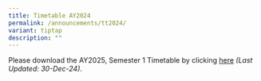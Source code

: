 ```yaml
---
title: Timetable AY2024
permalink: /announcements/tt2024/
variant: tiptap
description: ""
---
```

<p>Please download the AY2025, Semester 1 Timetable by clicking <a href="/files/Announcements/Timetable 2025/Classes_TT_2025_SEM_1_301224.pdf" rel="noopener nofollow" target="_blank">here</a>  <em>(Last Updated: 30-Dec-24)</em>.</p>